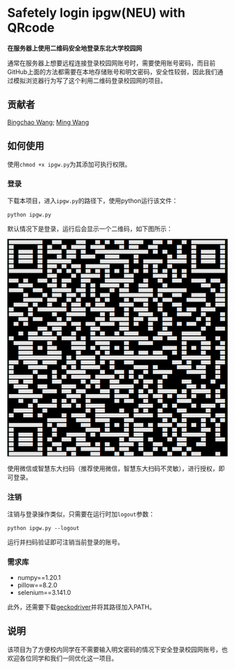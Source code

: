 # Safetely login ipgw(NEU) with QRcode

**在服务器上使用二维码安全地登录东北大学校园网**

通常在服务器上想要远程连接登录校园网账号时，需要使用账号密码，而目前GitHub上面的方法都需要在本地存储账号和明文密码，安全性较弱，因此我们通过模拟浏览器行为写了这个利用二维码登录校园网的项目。

## 贡献者

[Bingchao Wang](https://github.com/ETWBC); [Ming Wang](https://github.com/wangming1785)

## 如何使用
使用`chmod +x ipgw.py`为其添加可执行权限。

### 登录

下载本项目，进入`ipgw.py`的路径下，使用python运行该文件：

```shell
python ipgw.py
```

默认情况下是登录，运行后会显示一个二维码，如下图所示：

![image-20211129125929546](https://github.com/ETWBC/ipgw/blob/main/QRcode-sample.png)

使用微信或智慧东大扫码（推荐使用微信，智慧东大扫码不灵敏），进行授权，即可登录。

### 注销

注销与登录操作类似，只需要在运行时加`logout`参数：

```shell
python ipgw.py --logout
```

运行并扫码验证即可注销当前登录的账号。

### 需求库

- numpy==1.20.1
- pillow==8.2.0
- selenium==3.141.0

此外，还需要下载[geckodriver](https://github.com/mozilla/geckodriver/releases)并将其路径加入PATH。

## 说明

该项目为了方便校内同学在不需要输入明文密码的情况下安全登录校园网账号，也欢迎各位同学和我们一同优化这一项目。

